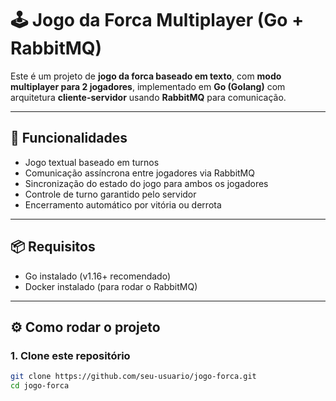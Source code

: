 # 🕹️ Jogo da Forca Multiplayer (Go + RabbitMQ)

Este é um projeto de **jogo da forca baseado em texto**, com **modo multiplayer para 2 jogadores**, implementado em **Go (Golang)** com arquitetura **cliente-servidor** usando **RabbitMQ** para comunicação.

---

## 🎯 Funcionalidades

- Jogo textual baseado em turnos
- Comunicação assíncrona entre jogadores via RabbitMQ
- Sincronização do estado do jogo para ambos os jogadores
- Controle de turno garantido pelo servidor
- Encerramento automático por vitória ou derrota

---

## 📦 Requisitos

- Go instalado (v1.16+ recomendado)
- Docker instalado (para rodar o RabbitMQ)

---

## ⚙️ Como rodar o projeto

### 1. Clone este repositório

```bash
git clone https://github.com/seu-usuario/jogo-forca.git
cd jogo-forca
